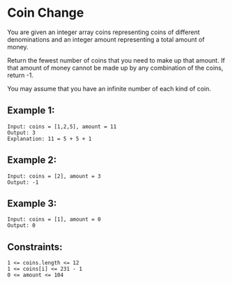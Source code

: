 # Coin Change

You are given an integer array coins representing coins of different denominations and an integer amount representing a total amount of money.

Return the fewest number of coins that you need to make up that amount. If that amount of money cannot be made up by any combination of the coins, return -1.

You may assume that you have an infinite number of each kind of coin.

## Example 1:
```
Input: coins = [1,2,5], amount = 11
Output: 3
Explanation: 11 = 5 + 5 + 1
````
## Example 2:
```
Input: coins = [2], amount = 3
Output: -1
```
## Example 3:

```
Input: coins = [1], amount = 0
Output: 0
```
## Constraints:

    1 <= coins.length <= 12
    1 <= coins[i] <= 231 - 1
    0 <= amount <= 104

